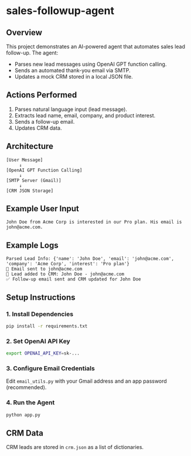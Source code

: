 # sales-followup-agent

## Overview
This project demonstrates an AI-powered agent that automates sales lead follow-up. The agent:
- Parses new lead messages using OpenAI GPT function calling.
- Sends an automated thank-you email via SMTP.
- Updates a mock CRM stored in a local JSON file.

## Actions Performed
1. Parses natural language input (lead message).
2. Extracts lead name, email, company, and product interest.
3. Sends a follow-up email.
4. Updates CRM data.

## Architecture
```
[User Message]
     ↓
[OpenAI GPT Function Calling]
     ↓
[SMTP Server (Gmail)]
     ↓
[CRM JSON Storage]
```

## Example User Input
```
John Doe from Acme Corp is interested in our Pro plan. His email is john@acme.com.
```

## Example Logs
```
Parsed Lead Info: {'name': 'John Doe', 'email': 'john@acme.com', 'company': 'Acme Corp', 'interest': 'Pro plan'}
📧 Email sent to john@acme.com
💾 Lead added to CRM: John Doe - john@acme.com
✅ Follow-up email sent and CRM updated for John Doe
```

## Setup Instructions

### 1. Install Dependencies
```bash
pip install -r requirements.txt
```

### 2. Set OpenAI API Key
```bash
export OPENAI_API_KEY=sk-...
```

### 3. Configure Email Credentials
Edit `email_utils.py` with your Gmail address and an app password (recommended).

### 4. Run the Agent
```bash
python app.py
```

## CRM Data
CRM leads are stored in `crm.json` as a list of dictionaries.
